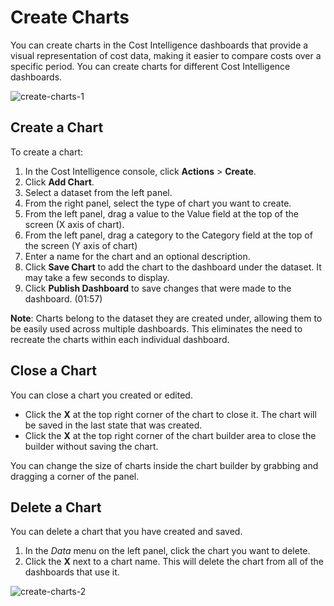 <meta name="robots" content="noindex">

# Create Charts

You can create charts in the Cost Intelligence dashboards that provide a visual representation of cost data, making it easier to compare costs over a specific period. You can create charts for different Cost Intelligence dashboards. 

![create-charts-1](https://github.com/user-attachments/assets/1845dc04-107c-4809-93de-d28fbe885e0a)

## Create a Chart

To create a chart: 

1. In the Cost Intelligence console, click **Actions** > **Create**.
2. Click **Add Chart**. 
3. Select a dataset from the left panel.
4. From the right panel, select the type of chart you want to create.
5. From the left panel, drag a value to the Value field at the top of the screen (X axis of chart). 
6. From the left panel, drag a category to the Category field at the top of the screen (Y axis of chart)
7. Enter a name for the chart and an optional description.
8. Click **Save Chart** to add the chart to the dashboard under the dataset. It may take a few seconds to display. 
9. Click **Publish Dashboard** to save changes that were made to the dashboard. (01:57)

**Note**: Charts belong to the dataset they are created under, allowing them to be easily used across multiple dashboards. This eliminates the need to recreate the charts within each individual dashboard.

## Close a Chart
You can close a chart you created or edited.

* Click the **X** at the top right corner of the chart to close it. The chart will be saved in the last state that was created.
* Click the **X** at the top right corner of the chart builder area to close the builder without saving the chart.

You can change the size of charts inside the chart builder by grabbing and dragging a corner of the panel.

## Delete a Chart 
You can delete a chart that you have created and saved. 

1. In the _Data_ menu on the left panel, click the chart you want to delete.
2. Click the **X** next to a chart name. This will delete the chart from all of the dashboards that use it.  

![create-charts-2](https://github.com/user-attachments/assets/f152c157-ad42-4ccd-a64a-9651e169ef2a)
